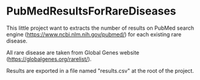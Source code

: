 # PubMedResultsForRareDiseases

This little project want to extracts the number of results on PubMed search engine (https://www.ncbi.nlm.nih.gov/pubmed/) for each existing rare disease.

All rare disease are taken from Global Genes website (https://globalgenes.org/rarelist/).

Results are exported in a file named "results.csv" at the root of the project.
